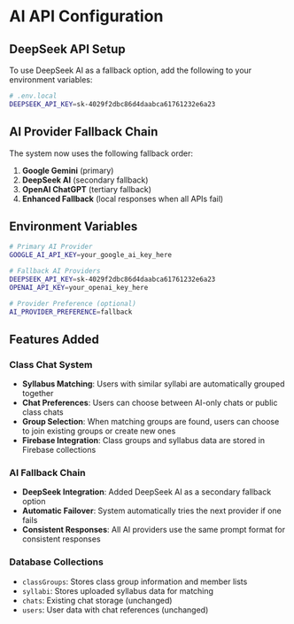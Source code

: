 # AI API Configuration

## DeepSeek API Setup

To use DeepSeek AI as a fallback option, add the following to your environment variables:

```bash
# .env.local
DEEPSEEK_API_KEY=sk-4029f2dbc86d4daabca61761232e6a23
```

## AI Provider Fallback Chain

The system now uses the following fallback order:
1. **Google Gemini** (primary)
2. **DeepSeek AI** (secondary fallback)
3. **OpenAI ChatGPT** (tertiary fallback)
4. **Enhanced Fallback** (local responses when all APIs fail)

## Environment Variables

```bash
# Primary AI Provider
GOOGLE_AI_API_KEY=your_google_ai_key_here

# Fallback AI Providers
DEEPSEEK_API_KEY=sk-4029f2dbc86d4daabca61761232e6a23
OPENAI_API_KEY=your_openai_key_here

# Provider Preference (optional)
AI_PROVIDER_PREFERENCE=fallback
```

## Features Added

### Class Chat System
- **Syllabus Matching**: Users with similar syllabi are automatically grouped together
- **Chat Preferences**: Users can choose between AI-only chats or public class chats
- **Group Selection**: When matching groups are found, users can choose to join existing groups or create new ones
- **Firebase Integration**: Class groups and syllabus data are stored in Firebase collections

### AI Fallback Chain
- **DeepSeek Integration**: Added DeepSeek AI as a secondary fallback option
- **Automatic Failover**: System automatically tries the next provider if one fails
- **Consistent Responses**: All AI providers use the same prompt format for consistent responses

### Database Collections
- `classGroups`: Stores class group information and member lists
- `syllabi`: Stores uploaded syllabus data for matching
- `chats`: Existing chat storage (unchanged)
- `users`: User data with chat references (unchanged)
